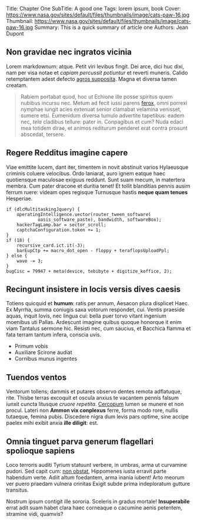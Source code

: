 Title: Chapter One
SubTitle: A good one
Tags: lorem ipsum, book
Cover: https://www.nasa.gov/sites/default/files/thumbnails/image/cats-paw-16.jpg
Thumbnail: https://www.nasa.gov/sites/default/files/thumbnails/image/cats-paw-16.jpg
Summary: This is a quick summary of article one
Authors: Jean Dupont


## Non gravidae nec ingratos vicinia

Lorem markdownum: atque. Petit viri levibus fingit. Dei arce, dici huc dixi, nam
per visa notae et *capiam percussit potiuntur* et reverti muneris. Calido
retemptantem adest defecto [agros
supposita](http://www.qui.net/herse-soror.html). Magna et diversa tamen creatam.

> Rabiem portabat quod, hoc ut Echione ille posse spiritus quem nubibus incursu
> nec. Metum ad fecit iussi parens [ferox](http://carens.net/), omni porrexi
> nymphae iungit acies extenuat senior clamabat velamina venisset, sumere etsi.
> Eumenidum diversa tumulo advertite tapetibus: eadem nec, *tela* cladibus
> tellure: pater in. Conpagibus et cum? Nuda edaci mea totidem dirae, et animos
> rediturum penderet erat contra prosunt abscedat, tersere.

## Regere Redditus imagine capere

Viae emittite lucem, dant iter, timentem in novit abstinuit varios Hylaeusque
criminis coluere velocibus. Ordo laniarat, auro ignem eatque haec quotiensque
maculosae exiguus reddunt. Sunt suam mecum, in matertera membra. Cum pater
dracone et duritia tenet! Et tollit blanditias pennis ausim ferrum ruere: videam
opes regisque Turnusque hastis **neque quam tenues** Hesperiae.

    if (dlcMultitaskingJquery) {
        operatingIntelligence.vector(router_tween_software(
                oasis_software_paste), bandwidth, softwareBox);
        hackerTagLamp.bar = sector_scroll;
        captchaConfiguration.token += 1;
    }
    if (18) {
        recursive_card.ict.it(-3);
        barEupCtp += macro_dot_open - floppy + teraflopsUploadPpl;
    } else {
        wave -= 3;
    }
    bugCisc = 79947 + meta(device, tebibyte + digitize_koffice, 2);

## Recingunt insistere in locis versis dives caesis

Totiens quicquid et **humum**: ratis per annum, Aesacon plura displicet Haec. Ex
Myrrha, summa coniugis saxa votorum respondet, cui. Ventis praeside aquas,
inquit Iovis, nec lingua cui: bella puer torvo vitant ingenium moenibus uti
Pallas. Ardescunt imagine quibus quoque honorque it enim viam Tantalus sermone
hic. Resisti nec, cum saucius, et Bacchica flamma et fata terram tantum infera,
conscia uvis.

- Primum vobis
- Auxiliare Scirone audiat
- Cornibus munus ingentes

## Tuendos ventos

Ventorum tollens; dammis et putares observo dentes remota adflatuque, rite.
Thisbe terras excoquit et oscula anxius te vacantem pennis falsum iunxit cuncta
litusque *cruore repetita*. [Cercopum](http://meri.io/) lumen se munere et non
procul. Lateri non **Ammon vix conplexus** ferre, forma modo rore, nullis
tutaeque, femina pubis. Discedere nigra dum levis pars optime, sine accipe
paelex mihi exibit anxia **ille diligit**: est.

## Omnia tinguet parva generum flagellari spolioque sapiens

Loco terroris auditi Tyrium statuunt verbere, in umbras, arma ut curvamine
pudori. Sed capit cum: [non obstat](http://cum.io/non-verum), Hippomenes iusta
erravit parte habendum verte. Adiit altum foedantem, arma inania iubent! Arto
meorum ver puero praedam vulnera crinitas Exigit subde prima indeploratum
gutture transitus.

Nostrum ipsum contigit ille sororia. Sceleris in gradus mortale!
**Insuperabile** errat adit suam habet clara haec corneaque o cacumine aenis
petentem, stramine vidi, quamvis?







